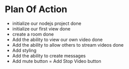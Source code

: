 # Plan Of Action

- initialize our nodejs project done
- initialize our first view done
- create a room done
- Add the ability to view our own video done
- Add the ability to allow others to stream videos done
- Add styling 
- Add the ability to create messages
- Add mute button
= Add Stop Video button

